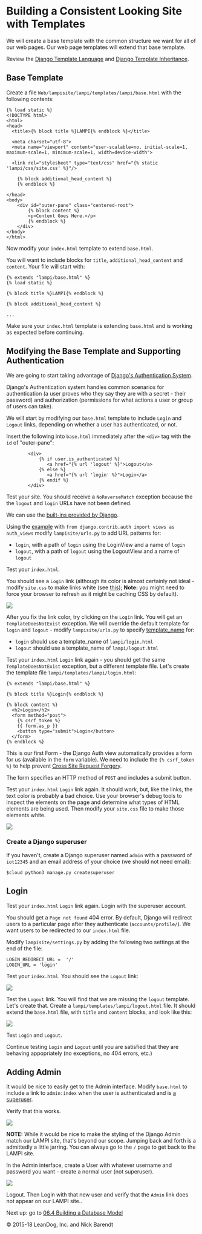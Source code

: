 # Building a Consistent Looking Site with Templates 

We will create a base template with the common structure we want for all of our web pages.  Our web page templates will extend that base template.

Review the [Django Template Language](https://docs.djangoproject.com/en/2.0/ref/templates/language/) and [Django Template Inheritance](https://docs.djangoproject.com/en/2.0/ref/templates/language/#template-inheritance).

## Base Template

Create a file `Web/lampisite/lampi/templates/lampi/base.html` with the following contents:

```
{% load static %}
<!DOCTYPE html>
<html>
<head>
  <title>{% block title %}LAMPI{% endblock %}</title>

  <meta charset="utf-8">
  <meta name="viewport" content="user-scalable=no, initial-scale=1, maximum-scale=1, minimum-scale=1, width=device-width">

  <link rel="stylesheet" type="text/css" href="{% static 'lampi/css/site.css' %}"/>

    {% block additional_head_content %}
    {% endblock %}

</head>
<body>
    <div id="outer-pane" class="centered-root">
        {% block content %}
        <p>Content Goes Here.</p>
        {% endblock %}
    </div>
</body>
</html>
```

Now modify your `index.html` template to extend `base.html`.

You will want to include blocks for `title`, `additional_head_content` and `content`.  Your file will start with:

```
{% extends "lampi/base.html" %}
{% load static %}

{% block title %}LAMPI{% endblock %}

{% block additional_head_content %}

...
```

Make sure your `index.html` template is extending `base.html` and is working as expected before continuing.

## Modifying the Base Template and Supporting Authentication

We are going to start taking advantage of [Django's Authentication System](https://docs.djangoproject.com/en/2.0/topics/auth/default/).

Django's Authentication system handles common scenarios for authentication (a user proves who they say they are with a secret - their password) and authorization (permissions for what actions a user or group of users can take).

We will start by modifying our `base.html` template to include `Login` and `Logout` links, depending on whether a user has authenticated, or not.

Insert the following into `base.html` immediately after the `<div>` tag with the `id` of "outer-pane":

```
        <div>
            {% if user.is_authenticated %}
               <a href="{% url 'logout' %}">Logout</a>
            {% else %}
               <a href="{% url 'login' %}">Login</a>
            {% endif %}
        </div>
```

Test your site.  You should receive a `NoReverseMatch` exception because the  the `logout` and `login` URLs have not been defined.

We can use the [built-ins provided by Django](https://docs.djangoproject.com/en/2.0/topics/auth/default/#module-django.contrib.auth.views).  

Using the [example](https://docs.djangoproject.com/en/2.0/topics/auth/default/#django.contrib.auth.login) with `from django.contrib.auth import views as auth_views` modify `lampisite/urls.py` to add URL patterns for:

* `login`, with a path of `login` using the LoginView and a name of `login`
* `logout`, with a path of `logout` using the LogoutView and a name of `logout`

Test your `index.html`. 

You should see a `Login` link (although its color is almost certainly not ideal - modify `site.css` to make links white (see [this](https://www.w3schools.com/css/css_link.asp)); **Note:** you might need to force your browser to refresh as it might be caching CSS by default).

![](Images/basic_lampi_controls_with_login_link.png)

After you fix the link color, try clicking on the `Login` link.  You will get an `TemplateDoesNotExist` exception.  We will override the default template for `login` and `logout` - modify `lampisite/urls.py` to specify [template_name](https://docs.djangoproject.com/en/2.0/topics/auth/default/#module-django.contrib.auth.views) for:

* `login` should use a template_name of `lampi/login.html`
* `logout` should use a template_name of `lampi/logout.html`

Test your `index.html` `Login` link again - you should get the same `TemplateDoesNotExist` exception, but a different template file.  Let's create the template file `lampi/templates/lampi/login.html`:


```
{% extends "lampi/base.html" %}

{% block title %}Login{% endblock %}

{% block content %}
  <h2>Login</h2>
  <form method="post">
    {% csrf_token %}
    {{ form.as_p }}
    <button type="submit">Login</button>
  </form>
{% endblock %}
```

This is our first Form - the Django Auth view automatically provides a form for us (available in the `form` variable).  We need to include the `{% csrf_token %}` to help prevent [Cross Site Request Forgery](https://docs.djangoproject.com/en/2.0/ref/csrf/).

The form specifies an HTTP method of `POST` and includes a submit button.

Test your `index.html` `Login` link again.  It should work, but, like the links, the text color is probably a bad choice.  Use your browser's debug tools to inspect the elements on the page and determine what types of HTML elements are being used.  Then modify your `site.css` file to make those elements white.

![](Images/login.png)

### Create a Django superuser

If you haven't, create a Django superuser named `admin` with a password of `iot12345` and an email address of your choice (we should not need email):

```
$cloud python3 manage.py createsuperuser
```

## Login

Test your `index.html` `Login` link again.  Login with the superuser account.

You should get a `Page not found` 404 error.  By default, Django will redirect users to a particular page after they authenticate (`accounts/profile/`).  We want users to be redirected to our `index.html` file.

Modify `lampisite/settings.py` by adding the following two settings at the end of the file:

```
LOGIN_REDIRECT_URL =  '/'
LOGIN_URL = 'login'
```

Test your `index.html`.  You should see the `Logout` link:

![](Images/basic_lampi_controls_with_logout_link.png)

Test the `Logout` link.  You will find that we are missing the `logout` template.  Let's create that.  Create a `lampi/templates/lampi/logout.html` file.  It should extend the `base.html` file, with `title` and `content` blocks, and look like this:

![](Images/logout.png)

Test `Login` and `Logout`.  

Continue testing `Login` and `Logout` until you are satisfied that they are behaving appopriately (no exceptions, no 404 errors, etc.)

## Adding Admin

It would be nice to easily get to the Admin interface.  Modify `base.html` to include a link to `admin:index` when the user is authenticated and is [a superuser](https://docs.djangoproject.com/en/2.0/ref/contrib/auth/#django.contrib.auth.models.User.is_superuser).

Verify that this works.

![](Images/admin_user.png)

**NOTE:** While it would be nice to make the styling of the Django Admin match our LAMPI site, that's beyond our scope.  Jumping back and forth is a admittedly a little jarring.  You can always go to the `/` page to get back to the LAMPI site.

In the Admin interface, create a User with whatever username and password you want - create a normal user (not superuser).  

![](Images/add_user.png)

Logout.  Then Login with that new user and verify that the `Admin` link does not appear on our LAMPI site..


Next up: go to [06.4 Building a Database Model](../06.4_Building_a_Database_Model/README.md)

&copy; 2015-18 LeanDog, Inc. and Nick Barendt
